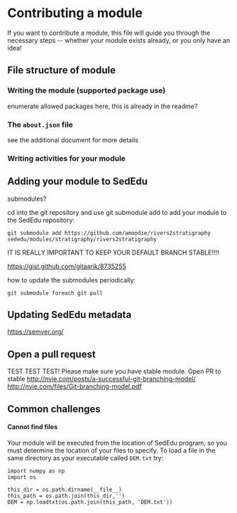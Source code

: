 # Contributing a module

If you want to contribute a module, this file will guide you through the necessary steps --  whether your module exists already, or you only have an idea!

## File structure of module

### Writing the module (supported package use)
enumerate allowed packages here, this is already in the readme?

### The `about.json` file
see the additional document for more details

### Writing activities for your module

## Adding your module to SedEdu
submodules?

cd into the git repository and use git submodule add to add your module to the SedEdu repository:
```
git submodule add https://github.com/amoodie/rivers2stratigraphy sededu/modules/stratigraphy/rivers2stratigraphy
```

IT IS REALLY IMPORTANT TO KEEP YOUR DEFAULT BRANCH STABLE!!!!

https://gist.github.com/gitaarik/8735255

how to update the submodules periodically:
```
git submodule foreach git pull
```

## Updating SedEdu metadata
https://semver.org/

## Open a pull request
TEST TEST TEST! Please make sure you have stable module.
Open PR to stable
http://nvie.com/posts/a-successful-git-branching-model/
http://nvie.com/files/Git-branching-model.pdf

## Common challenges

#### Cannot find files
Your module will be executed from the location of SedEdu program, so you must determine the location of your files to specify. To load a file in the same directory as your executable called `DEM.txt` try:

```
import numpy as np
import os

this_dir = os.path.dirname(__file__)
this_path = os.path.join(this_dir,'')
DEM = np.loadtxt(os.path.join(this_path, 'DEM.txt'))

```